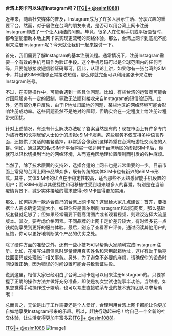 **台湾上网卡可以注册Instagram吗？[[TG💪+ @esim1088](https://t.me/s/esim1088)]**

近年来，随着社交媒体的普及，Instagram成为了许多人展示生活、分享兴趣的重要平台。然而，对于居住在台湾的朋友来说，是否可以用台湾上网卡注册Instagram却成了一个让人纠结的问题。毕竟，很多人在使用手机或平板设备时，都希望能借助本地上网卡来实现更流畅的网络体验。那么，台湾上网卡到底能不能用来注册Instagram呢？今天就让我们一起来探讨一下。

首先，我们需要了解Instagram的基本注册流程。通常情况下，注册Instagram需要一个有效的手机号码作为验证手段。这个手机号码可以是全球范围内的任何号码，只要能够接收短信验证码即可。因此，从理论上讲，如果你有一张台湾的SIM卡，并且该SIM卡能够正常接收短信，那么你就完全可以利用这张卡来注册Instagram账号。

不过，在实际操作中，可能会遇到一些具体问题。比如，有些台湾的运营商可能会对国际服务有一定的限制，导致无法顺利接收来自Instagram的短信验证码。此外，还有部分用户反映，由于IP地址归属地的问题，某些地区的网络环境可能会影响注册成功率。这些问题虽然不是绝对的障碍，但确实会在一定程度上给注册过程带来困扰。

针对上述情况，有没有什么解决办法呢？答案当然是有的！现在市面上有许多专门为旅行者和长期居留人士设计的虚拟eSIM卡服务。这些服务不仅支持多种语言界面，还提供了灵活的套餐选择，非常适合像我们这样希望在台湾畅游社交网络的人群。例如，通过某知名eSIM卡平台购买一张适用于台湾地区的虚拟SIM卡后，你就可以轻松切换到当地的网络环境，从而避免因地理位置限制而引发的各种麻烦。

当然了，除了技术层面的支持外，选择合适的上网卡也是非常重要的一步。目前市面上常见的台湾上网卡品牌众多，既有传统的实体SIM卡也有新兴的eSIM卡形式。其中，实体SIM卡的优点在于稳定性较高，适合那些不太熟悉智能手机设置的用户；而eSIM卡则以其便捷性和可移植性受到越来越多人的喜爱。特别是在当前疫情背景下，减少实体接触的需求使得eSIM卡显得更加实用。

那么，如何挑选一款适合自己的台湾上网卡呢？这里给大家几点建议：首先，要根据个人需求确定流量大小。如果你只是偶尔刷刷Instagram和浏览网页，那么基础版套餐就足够了；但如果经常需要下载高清图片或者观看视频，则建议选择大流量版本。其次，要考虑价格因素。不同品牌的上网卡定价差异较大，有时候多花一点钱就能享受到更好的服务体验。最后，别忘了查看客户评价。通过阅读其他用户的反馈，你可以更好地判断某个产品的优劣之处。

除了硬件方面的准备之外，还有一些小技巧可以帮助大家顺利完成Instagram注册。比如，在填写注册信息时尽量使用真实姓名和常用邮箱地址，这样有助于后期找回密码或处理账户相关事务。另外，为了避免不必要的麻烦，请确保你的设备时间设置正确，因为错误的时间设置可能会导致验证失败。

说到这里，相信大家已经明白了台湾上网卡是可以用来注册Instagram的。只要掌握了正确的操作方法并做好充分准备，即使是初次尝试也能事半功倍。当然啦，如果您觉得手动操作过于繁琐，也可以考虑直接联系专业的技术支持团队寻求帮助哦！

总而言之，无论是出于工作需要还是个人爱好，合理利用台湾上网卡都能让你更加自如地享受Instagram带来的乐趣。所以，赶快行动起来吧！给自己一个全新的社交体验，让生活变得更加丰富多彩[[TG💪+ @esim1088](https://t.me/s/esim1088)]。

[[TG💪+ @esim1088](https://t.me/s/esim1088) ![Image](https://i.postimg.cc/4NQfJmqS/Snipaste-2025-05-13-00-14-12.png)]